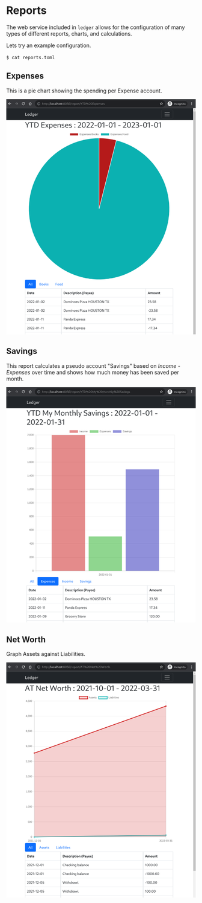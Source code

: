 # Reports

The web service included in `ledger` allows for the configuration of many types
of different reports, charts, and calculations.

Lets try an example configuration.

`$ cat reports.toml`

## Expenses

This is a pie chart showing the spending per Expense account.

![expenses pie chart](webshots/report-expenses.png)

## Savings

This report calculates a pseudo account "Savings" based on *Income - Expenses*
over time and shows how much money has been saved per month.

![savings bar chart](webshots/report-savings.png)

## Net Worth

Graph Assets against Liabilities.

![net worth line chart](webshots/report-networth.png)

